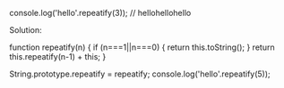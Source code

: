 console.log('hello'.repeatify(3)); // hellohellohello

Solution:


function repeatify(n) {
    if (n===1||n===0) {
        return this.toString();
    }
    return this.repeatify(n-1) + this;
}



String.prototype.repeatify = repeatify;
console.log('hello'.repeatify(5));